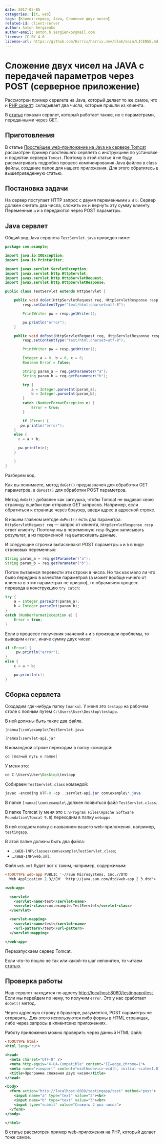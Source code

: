 ```yaml
---
date: 2017-05-05
categories: [it, web]
tags: [Клиент-сервер, Java, Сложение двух чисел]
related-id: client-server
author: Anton Sergienko
author-email: anton.b.sergienko@gmail.com
license: CC BY 4.0
license-url: https://github.com/Harrix/harrix.dev/blob/main/LICENSE.md
---
```


# Сложение двух чисел на JAVA с передачей параметров через POST (серверное приложение)

Рассмотрен пример сервлета на Java, который делает то же самое, что и [PHP скрипт](https://github.com/Harrix/harrix.dev-blog-2017/blob/main/add-2-num-php-post/add-2-num-php-post.md): складывает два числа, которые пришли из клиента.

В [статье](https://github.com/Harrix/harrix.dev-blog-2017/blob/main/add-2-num-java-get/add-2-num-java-get.md) показан сервлет, который работает также, но с параметрами, переданными через GET.

## Приготовления

В статье [Простейшее web-приложение на Java на сервере Tomcat](https://github.com/Harrix/harrix.dev-blog-2017/blob/main/tomcat/tomcat.md) рассмотрен пример простейшего сервлета с инструкцией по установке и поднятии сервера `Tomcat`. Поэтому в этой статье я не буду рассматривать подробно процесс компилирования Java файлов в class файлы, создание папок для нашего приложения. Для этого обратитесь в вышеприведенную статью.

## Постановка задачи

На сервер поступает HTTP запрос с двумя переменными `a` и `b`. Сервер должен считать два числа, сложить их и вернуть эту сумму клиенту. Переменные `a` и `b` передаются через POST параметры.

## Java сервлет

Общий вид Java сервлета `TestServlet.java` приведен ниже:

```java
package com.example;

import java.io.IOException;
import java.io.PrintWriter;

import javax.servlet.ServletException;
import javax.servlet.http.HttpServlet;
import javax.servlet.http.HttpServletRequest;
import javax.servlet.http.HttpServletResponse;

public class TestServlet extends HttpServlet {

    public void doGet(HttpServletRequest req, HttpServletResponse resp) throws ServletException, IOException {
        resp.setContentType("text/html;charset=utf-8");

        PrintWriter pw = resp.getWriter();

        pw.println("error");
    }

    public void doPost(HttpServletRequest req, HttpServletResponse resp) throws ServletException, IOException {
        resp.setContentType("text/html;charset=utf-8");

        PrintWriter pw = resp.getWriter();

        Integer a = 0, b = 0, c = 0;
        Boolean Error = false;

        String param_a = req.getParameter("a");
        String param_b = req.getParameter("b");

        try {
            a = Integer.parseInt(param_a);
            b = Integer.parseInt(param_b);
        }
        catch (NumberFormatException e) {
            Error = true;
        }

        if (Error) {
       pw.println("error");
    }
    else {
      c = a + b;

      pw.println(c);
    }

    }
}
```

Разберем код.

Как вы понимаете, метод `doGet()` предназначен для обработки GET параметров, а `doPost()` для обработки POST параметров.

Метод `doGet()` добавлен как заглушка, чтобы Tomcat не выдавал свою страницу ошибки при отправке GET запросов. Например, если обратиться к странице через браузер, введя адрес в адресной строке.

В нашем главном методе `doPost()` есть два параметра: `HttpServletRequest req` — запрос от клиента, `HttpServletResponse resp` ответ клиенту. Поэтому мы в переменную `resp` будем записывать результат, а из переменной `req` вытаскивать данные.

И следующие строчки вытаскивают POST параметры `a` и `b` в виде строковых переменных:

```java
String param_a = req.getParameter("a");
String param_b = req.getParameter("b");
```

Потом пытаемся перевести эти строки в числа. Но так как мало ли что было передано в качестве параметров (а может вообще ничего от клиента в этих параметрах не пришло), то обрамляем процесс перевода в конструкцию `try catch`:

```java
try {
    a = Integer.parseInt(param_a);
    b = Integer.parseInt(param_b);
}
catch (NumberFormatException e) {
    Error = true;
}
```

Если в процессе получения значений `a` и `b` произошли проблемы, то выводим `error`, иначе сумму двух чисел:

```java
if (Error) {
     pw.println("error");
}
else {
    c = a + b;

    pw.println(c);
}
```

## Сборка сервлета

Создадим где-нибудь папку `[папка]`. У меня это `testapp` на рабочем столе с полным путем `C:\Users\User\Desktop\testapp`.

В ней должны быть такие два файла.

`[папка]\com\example\TestServlet.java`

`[папка]\servlet-api.jar`

В командной строке переходим в папку командой:

```java
cd [полный путь к папке]
```

У меня это:

```java
cd C:\Users\User\Desktop\testapp
```

Собираем `TestServlet.class` командой:

```java
javac -encoding UTF-8 -cp .;servlet-api.jar com\example\*.java
```

В папке `[папка]\com\example\` должен появиться файл `TestServlet.class`.

В папке Tomcat (у меня это `C:\Program Files\Apache Software Foundation\Tomcat 9.0`) переходим в папку `webapps`.

В ней создаем папку с названием вашего web-приложения, например, `testingapp`.

В этой папке должны быть два файла:

- `…\WEB-INF\classes\com\example\TestServlet.class`;
- `…\WEB-INF\web.xml`.

Файл `web.xml` будет вот с таким, например, содержимым:

```xml
<!DOCTYPE web-app PUBLIC '-//Sun Microsystems, Inc.//DTD
  Web Application 2.3//EN' 'http://java.sun.com/dtd/web-app_2_3.dtd'>

<web-app>

  <servlet>
    <servlet-name>test</servlet-name>
    <servlet-class>com.example.TestServlet</servlet-class>
  </servlet>

  <servlet-mapping>
    <servlet-name>test</servlet-name>
    <url-pattern>/test</url-pattern>
  </servlet-mapping>

</web-app>
```

Перезапускаем сервер Tomcat.

Если что-то пошло не так или какой-то шаг непонятен, то читаем [статью](https://github.com/Harrix/harrix.dev-blog-2017/blob/main/tomcat/tomcat.md).

## Проверка работы

Наш сервлет находится по адресу <http://localhost:8080/testingapp/test>. Если мы перейдем по нему, то получим `error`. Это у нас сработает `doGet()` метод.

Через адресную строку в браузере, разумеется, POST параметры не отправить. Для этого используются либо формы в HTML страницах, либо через запросы в клиентских приложениях.

Работу приложения можно проверить через данный HTML файл:

```xml
<!DOCTYPE html>
<html lang="ru">

<head>
  <meta charset="UTF-8" />
  <meta http-equiv="X-UA-Compatible" content="IE=edge,chrome=1">
  <meta name="viewport" content="width=device-width, initial-scale=1.0">
  <title>Программа сложения двух чисел</title>
</head>

<body>
  <form action="http://localhost:8080/testingapp/test" method="post">
    <input name="a" type="text" value="2"><br>
    <input name="b" type="text" value="3"><br>
    <input type="submit" value="Сложить 2 два числа">
  </form>
</body>

</html>
```

В [статье](https://github.com/Harrix/harrix.dev-blog-2017/blob/main/add-2-num-php-post/add-2-num-php-post.md) рассмотрен пример web-приложения на PHP, который делает тоже самое.
